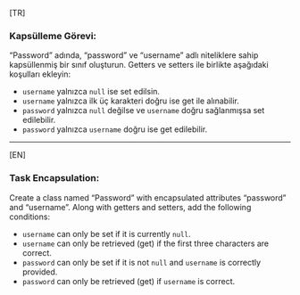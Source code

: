 [TR]

### Kapsülleme Görevi:

“Password” adında, “password” ve “username” adlı niteliklere sahip kapsüllenmiş bir sınıf oluşturun. Getters ve setters ile birlikte aşağıdaki koşulları ekleyin:

* `username` yalnızca `null` ise set edilsin.
* `username` yalnızca ilk üç karakteri doğru ise get ile alınabilir.
* `password` yalnızca `null` değilse ve `username` doğru sağlanmışsa set edilebilir.
* `password` yalnızca `username` doğru ise get edilebilir.

---

[EN]

### Task Encapsulation:

Create a class named “Password” with encapsulated attributes “password” and “username”. Along with getters and setters, add the following conditions:

* `username` can only be set if it is currently `null`.
* `username` can only be retrieved (get) if the first three characters are correct.
* `password` can only be set if it is not `null` and `username` is correctly provided.
* `password` can only be retrieved (get) if `username` is correct.
